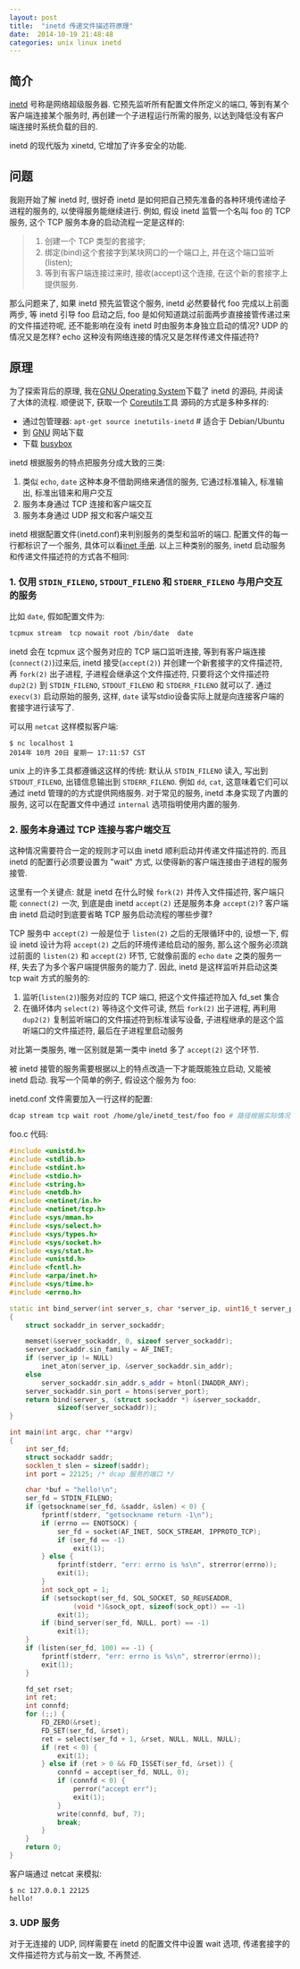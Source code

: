 ```yaml
---
layout: post
title:  "inetd 传递文件描述符原理"
date:  2014-10-19 21:48:48 
categories: unix linux inetd
---
```


## 简介

[inetd](https://en.wikipedia.org/wiki/Inetd) 号称是网络超级服务器. 它预先监听所有配置文件所定义的端口, 等到有某个客户端连接某个服务时, 再创建一个子进程运行所需的服务, 以达到降低没有客户端连接时系统负载的目的.

inetd 的现代版为 xinetd, 它增加了许多安全的功能.

## 问题

我刚开始了解 inetd 时, 很好奇 inetd 是如何把自己预先准备的各种环境传递给子进程的服务的, 以使得服务能继续进行. 例如, 假设 inetd 监管一个名叫 foo 的 TCP 服务, 这个 TCP 服务本身的启动流程一定是这样的:
> 1. 创建一个 TCP 类型的套接字;
> 2. 绑定(bind)这个套接字到某块网口的一个端口上, 并在这个端口监听(listen);
> 3. 等到有客户端连接过来时, 接收(accept)这个连接, 在这个新的套接字上提供服务.

那么问题来了, 如果 inetd 预先监管这个服务, inetd 必然要替代 foo 完成以上前面两步, 等 inetd 引导 foo 启动之后, foo 是如何知道跳过前面两步直接接管传递过来的文件描述符呢, 还不能影响在没有 inetd 时由服务本身独立启动的情况? UDP 的情况又是怎样? echo 这种没有网络连接的情况又是怎样传递文件描述符?

## 原理

为了探索背后的原理, 我在[GNU Operating System](http://ftp.gnu.org/gnu/inetutils/)下载了 inetd 的源码, 并阅读了大体的流程. 顺便说下, 获取一个 [Coreutils](https://zh.wikipedia.org/zh/GNU%E6%A0%B8%E5%BF%83%E5%B7%A5%E5%85%B7%E7%BB%84)工具 源码的方式是多种多样的:

- 通过包管理器: `apt-get source inetutils-inetd` # 适合于 Debian/Ubuntu
- 到 [GNU](http://www.gnu.org/software/coreutils/) 网站下载
- 下载 [busybox](http://www.busybox.net/downloads/)

inetd 根据服务的特点把服务分成大致的三类:

1. 类似 `echo`, `date` 这种本身不借助网络来通信的服务, 它通过标准输入, 标准输出, 标准出错来和用户交互
2. 服务本身通过 TCP 连接和客户端交互
3. 服务本身通过 UDP 报文和客户端交互

inetd 根据配置文件(inetd.conf)来判别服务的类型和监听的端口. 配置文件的每一行都标识了一个服务, 具体可以看[inet 手册](https://www.freebsd.org/cgi/man.cgi?query=inetd&sektion=8). 以上三种类别的服务, inetd 启动服务和传递文件描述符的方式各不相同:

### 1. 仅用 `STDIN_FILENO`, `STDOUT_FILENO` 和 `STDERR_FILENO` 与用户交互的服务

  比如 `date`, 假如配置文件为:

```bash
tcpmux stream  tcp nowait root /bin/date  date
```

  inetd 会在 tcpmux 这个服务对应的 TCP 端口监听连接, 等到有客户端连接(`connect(2)`)过来后, inetd 接受(`accept(2)`) 并创建一个新套接字的文件描述符, 再 `fork(2)` 出子进程, 子进程会继承这个文件描述符, 只要将这个文件描述符 `dup2(2)` 到 `STDIN_FILENO`,  `STDOUT_FILENO` 和 `STDERR_FILENO` 就可以了. 通过 `execv(3)` 启动原始的服务, 这样, `date` 读写stdio设备实际上就是向连接客户端的套接字进行读写了.

  可以用 `netcat` 这样模拟客户端:

```console
$ nc localhost 1
2014年 10月 20日 星期一 17:11:57 CST
```

  unix 上的许多工具都遵循这这样的传统: 默认从 `STDIN_FILENO` 读入, 写出到 `STDOUT_FILENO`, 出错信息输出到 `STDERR_FILENO`. 例如 `dd`, `cat`, 这意味着它们可以通过 inetd 管理的的方式提供网络服务. 对于常见的服务, inetd 本身实现了内置的服务, 这可以在配置文件中通过 `internal` 选项指明使用内置的服务.

### 2. 服务本身通过 TCP 连接与客户端交互

  这种情况需要符合一定的规则才可以由 inetd 顺利启动并传递文件描述符的. 而且 inetd 的配置行必须要设置为 "wait" 方式, 以使得新的客户端连接由子进程的服务接管. 

  这里有一个关键点: 就是 inetd 在什么时候 `fork(2)` 并传入文件描述符, 客户端只能 `connect(2)` 一次, 到底是由 inetd `accept(2)` 还是服务本身 `accept(2)`? 客户端由 inetd 启动时到底要省略 TCP 服务启动流程的哪些步骤?

  TCP 服务中 `accept(2)` 一般是位于 `listen(2)` 之后的无限循环中的, 设想一下, 假设 inetd 设计为将 `accept(2)` 之后的环境传递给启动的服务, 那么这个服务必须跳过前面的 `listen(2)` 和 `accept(2)` 环节, 它就像前面的 `echo` `date` 之类的服务一样, 失去了为多个客户端提供服务的能力了.
  因此, inetd 是这样监听并启动这类 tcp wait 方式的服务的:

  1. 监听(`listen(2)`)服务对应的 TCP 端口, 把这个文件描述符加入 fd_set 集合
  2. 在循环体内 `select(2)` 等待这个文件可读, 然后 `fork(2)` 出子进程, 再利用 `dup2(2)` 复制监听端口的文件描述符到标准读写设备,  子进程继承的是这个监听端口的文件描述符, 最后在子进程里启动服务

  对比第一类服务, 唯一区别就是第一类中 inetd 多了 `accept(2)` 这个环节.

  被 inetd 接管的服务需要根据以上的特点改造一下才能既能独立启动, 又能被 inetd 启动. 我写一个简单的例子, 假设这个服务为 foo:

  inetd.conf 文件需要加入一行这样的配置:

```bash
dcap stream tcp wait root /home/gle/inetd_test/foo foo # 路径根据实际情况自己修改
```

  foo.c 代码:

```cpp
#include <unistd.h>
#include <stdlib.h>
#include <stdint.h>
#include <stdio.h>
#include <string.h>
#include <netdb.h>
#include <netinet/in.h>
#include <netinet/tcp.h>
#include <sys/mman.h>
#include <sys/select.h>
#include <sys/types.h>
#include <sys/socket.h>
#include <sys/stat.h>
#include <unistd.h>
#include <fcntl.h>
#include <arpa/inet.h>
#include <sys/time.h>
#include <errno.h>

static int bind_server(int server_s, char *server_ip, uint16_t server_port)
{
	struct sockaddr_in server_sockaddr;

	memset(&server_sockaddr, 0, sizeof server_sockaddr);
	server_sockaddr.sin_family = AF_INET;
	if (server_ip != NULL)
		inet_aton(server_ip, &server_sockaddr.sin_addr);
	else
		server_sockaddr.sin_addr.s_addr = htonl(INADDR_ANY);
	server_sockaddr.sin_port = htons(server_port);
	return bind(server_s, (struct sockaddr *) &server_sockaddr,
			sizeof(server_sockaddr));
}

int main(int argc, char **argv)
{
	int ser_fd;
	struct sockaddr saddr;
	socklen_t slen = sizeof(saddr);
	int port = 22125; /* dcap 服务的端口 */

	char *buf = "hello!\n";
	ser_fd = STDIN_FILENO;
	if (getsockname(ser_fd, &saddr, &slen) < 0) {
		fprintf(stderr, "getsockname return -1\n");
		if (errno == ENOTSOCK) {
			ser_fd = socket(AF_INET, SOCK_STREAM, IPPROTO_TCP);
			if (ser_fd == -1)
				exit(1);
		} else {
			fprintf(stderr, "err: errno is %s\n", strerror(errno));
			exit(1);
		}
		int sock_opt = 1;
		if (setsockopt(ser_fd, SOL_SOCKET, SO_REUSEADDR,
				(void *)&sock_opt, sizeof(sock_opt)) == -1)
			exit(1);
		if (bind_server(ser_fd, NULL, port) == -1)
			exit(1);
	}
	if (listen(ser_fd, 100) == -1) {
		fprintf(stderr, "err: errno is %s\n", strerror(errno));
		exit(1);
	}

	fd_set rset;
	int ret;
	int connfd;
	for (;;) {
		FD_ZERO(&rset);
		FD_SET(ser_fd, &rset);
		ret = select(ser_fd + 1, &rset, NULL, NULL, NULL);
		if (ret < 0) {
			exit(1);
		} else if (ret > 0 && FD_ISSET(ser_fd, &rset)) {
			connfd = accept(ser_fd, NULL, 0);
			if (connfd < 0) {
				perror("accept err");
				exit(1);
			}
			write(connfd, buf, 7);
			break;
		}
	}
	return 0;
}
```

  客户端通过 netcat 来模拟:

```console
$ nc 127.0.0.1 22125
hello!
```


### 3. UDP 服务

  对于无连接的 UDP, 同样需要在 inetd 的配置文件中设置 wait 选项, 传递套接字的文件描述符方式与前文一致, 不再赘述.
